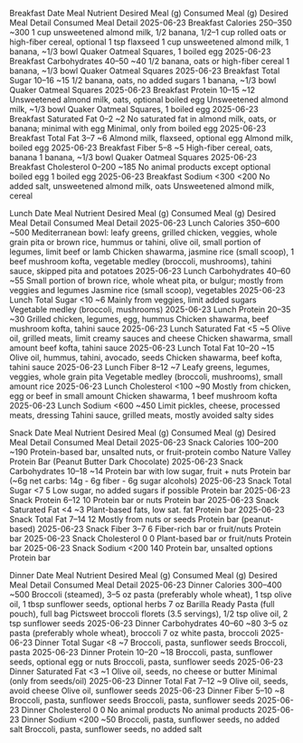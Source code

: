 Breakfast 
Date	Meal	Nutrient	Desired Meal (g)	Consumed Meal (g)	Desired Meal Detail	Consumed Meal Detail
2025-06-23	Breakfast	Calories	250–350	~300	1 cup unsweetened almond milk, 1/2 banana, 1/2–1 cup rolled oats or high-fiber cereal, optional 1 tsp flaxseed	1 cup unsweetened almond milk, 1 banana, ~1/3 bowl Quaker Oatmeal Squares, 1 boiled egg
2025-06-23	Breakfast	Carbohydrates	40–50	~40	1/2 banana, oats or high-fiber cereal	1 banana, ~1/3 bowl Quaker Oatmeal Squares
2025-06-23	Breakfast	Total Sugar	10–16	~15	1/2 banana, oats, no added sugars	1 banana, ~1/3 bowl Quaker Oatmeal Squares
2025-06-23	Breakfast	Protein	10–15	~12	Unsweetened almond milk, oats, optional boiled egg	Unsweetened almond milk, ~1/3 bowl Quaker Oatmeal Squares, 1 boiled egg
2025-06-23	Breakfast	Saturated Fat	0–2	~2	No saturated fat in almond milk, oats, or banana; minimal with egg	Minimal, only from boiled egg
2025-06-23	Breakfast	Total Fat	3–7	~6	Almond milk, flaxseed, optional egg	Almond milk, boiled egg
2025-06-23	Breakfast	Fiber	5–8	~5	High-fiber cereal, oats, banana	1 banana, ~1/3 bowl Quaker Oatmeal Squares
2025-06-23	Breakfast	Cholesterol	0–200	~185	No animal products except optional boiled egg	1 boiled egg
2025-06-23	Breakfast	Sodium	<300	<200	No added salt, unsweetened almond milk, oats	Unsweetened almond milk, cereal

Lunch
Date	Meal	Nutrient	Desired Meal (g)	Consumed Meal (g)	Desired Meal Detail	Consumed Meal Detail
2025-06-23	Lunch	Calories	350–600	~500	Mediterranean bowl: leafy greens, grilled chicken, veggies, whole grain pita or brown rice, hummus or tahini, olive oil, small portion of legumes, limit beef or lamb	Chicken shawarma, jasmine rice (small scoop), 1 beef mushroom kofta, vegetable medley (broccoli, mushrooms), tahini sauce, skipped pita and potatoes
2025-06-23	Lunch	Carbohydrates	40–60	~55	Small portion of brown rice, whole wheat pita, or bulgur; mostly from veggies and legumes	Jasmine rice (small scoop), vegetables
2025-06-23	Lunch	Total Sugar	<10	~6	Mainly from veggies, limit added sugars	Vegetable medley (broccoli, mushrooms)
2025-06-23	Lunch	Protein	20–35	~30	Grilled chicken, legumes, egg, hummus	Chicken shawarma, beef mushroom kofta, tahini sauce
2025-06-23	Lunch	Saturated Fat	<5	~5	Olive oil, grilled meats, limit creamy sauces and cheese	Chicken shawarma, small amount beef kofta, tahini sauce
2025-06-23	Lunch	Total Fat	10–20	~15	Olive oil, hummus, tahini, avocado, seeds	Chicken shawarma, beef kofta, tahini sauce
2025-06-23	Lunch	Fiber	8–12	~7	Leafy greens, legumes, veggies, whole grain pita	Vegetable medley (broccoli, mushrooms), small amount rice
2025-06-23	Lunch	Cholesterol	<100	~90	Mostly from chicken, egg or beef in small amount	Chicken shawarma, 1 beef mushroom kofta
2025-06-23	Lunch	Sodium	<600	~450	Limit pickles, cheese, processed meats, dressing	Tahini sauce, grilled meats, mostly avoided salty sides

Snack
Date	Meal	Nutrient	Desired Meal (g)	Consumed Meal (g)	Desired Meal Detail	Consumed Meal Detail
2025-06-23	Snack	Calories	100–200	~190	Protein-based bar, unsalted nuts, or fruit-protein combo	Nature Valley Protein Bar (Peanut Butter Dark Chocolate)
2025-06-23	Snack	Carbohydrates	10–18	~14	Protein bar with low sugar, fruit + nuts	Protein bar (~6g net carbs: 14g - 6g fiber - 6g sugar alcohols)
2025-06-23	Snack	Total Sugar	<7	5	Low sugar, no added sugars if possible	Protein bar
2025-06-23	Snack	Protein	6–12	10	Protein bar or nuts	Protein bar
2025-06-23	Snack	Saturated Fat	<4	~3	Plant-based fats, low sat. fat	Protein bar
2025-06-23	Snack	Total Fat	7–14	12	Mostly from nuts or seeds	Protein bar (peanut-based)
2025-06-23	Snack	Fiber	3–7	6	Fiber-rich bar or fruit/nuts	Protein bar
2025-06-23	Snack	Cholesterol	0	0	Plant-based bar or fruit/nuts	Protein bar
2025-06-23	Snack	Sodium	<200	140	Protein bar, unsalted options	Protein bar

Dinner
Date	Meal	Nutrient	Desired Meal (g)	Consumed Meal (g)	Desired Meal Detail	Consumed Meal Detail
2025-06-23	Dinner	Calories	300–400	~500	Broccoli (steamed), 3–5 oz pasta (preferably whole wheat), 1 tsp olive oil, 1 tbsp sunflower seeds, optional herbs	7 oz Barilla Ready Pasta (full pouch), full bag Pictsweet broccoli florets (3.5 servings), 1/2 tsp olive oil, 2 tsp sunflower seeds
2025-06-23	Dinner	Carbohydrates	40–60	~80	3–5 oz pasta (preferably whole wheat), broccoli	7 oz white pasta, broccoli
2025-06-23	Dinner	Total Sugar	<8	~7	Broccoli, pasta, sunflower seeds	Broccoli, pasta
2025-06-23	Dinner	Protein	10–20	~18	Broccoli, pasta, sunflower seeds, optional egg or nuts	Broccoli, pasta, sunflower seeds
2025-06-23	Dinner	Saturated Fat	<3	~1	Olive oil, seeds, no cheese or butter	Minimal (only from seeds/oil)
2025-06-23	Dinner	Total Fat	7–12	~9	Olive oil, seeds, avoid cheese	Olive oil, sunflower seeds
2025-06-23	Dinner	Fiber	5–10	~8	Broccoli, pasta, sunflower seeds	Broccoli, pasta, sunflower seeds
2025-06-23	Dinner	Cholesterol	0	0	No animal products	No animal products
2025-06-23	Dinner	Sodium	<200	~50	Broccoli, pasta, sunflower seeds, no added salt	Broccoli, pasta, sunflower seeds, no added salt

